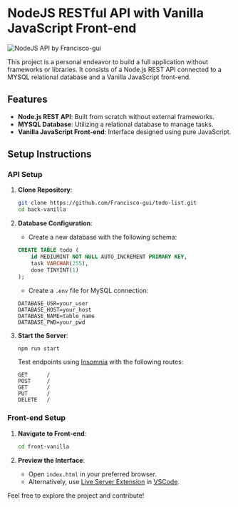 # NodeJS RESTful API with Vanilla JavaScript Front-end

![NodeJS API by Francisco-gui](https://nodejs.org/static/images/logo.svg)

This project is a personal endeavor to build a full application without frameworks or libraries. It consists of a Node.js REST API connected to a MYSQL relational database and a Vanilla JavaScript front-end.

## Features

- **Node.js REST API**: Built from scratch without external frameworks.
- **MYSQL Database**: Utilizing a relational database to manage tasks.
- **Vanilla JavaScript Front-end**: Interface designed using pure JavaScript.

## Setup Instructions

### API Setup

1. **Clone Repository**:

    ```bash
    git clone https://github.com/Francisco-gui/todo-list.git
    cd back-vanilla
    ```

2. **Database Configuration**:

    - Create a new database with the following schema:

    ```sql
    CREATE TABLE todo (
        id MEDIUMINT NOT NULL AUTO_INCREMENT PRIMARY KEY,
        task VARCHAR(255),
        done TINYINT(1)
    );
    ```

    - Create a `.env` file for MySQL connection:

    ```env
    DATABASE_USR=your_user
    DATABASE_HOST=your_host
    DATABASE_NAME=table_name
    DATABASE_PWD=your_pwd
    ```

3. **Start the Server**:

    ```bash
    npm run start
    ```

    Test endpoints using [Insomnia](https://insomnia.rest/) with the following routes:

    ```http
    GET      /
    POST     /
    GET      /
    PUT      /
    DELETE   /
    ```

### Front-end Setup

1. **Navigate to Front-end**:

    ```bash
    cd front-vanilla
    ```

2. **Preview the Interface**:

    - Open `index.html` in your preferred browser.
    - Alternatively, use [Live Server Extension](https://github.com/ritwickdey/vscode-live-server-plus-plus) in [VSCode](https://code.visualstudio.com/).

Feel free to explore the project and contribute!
